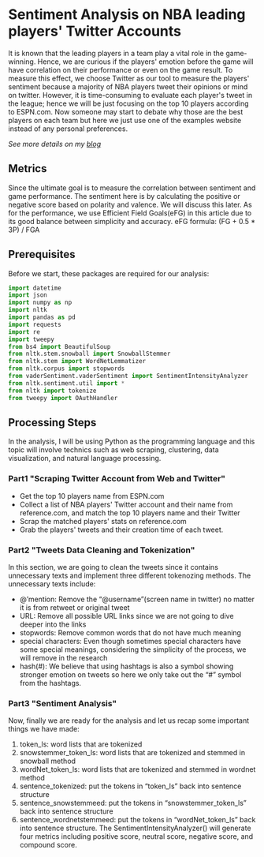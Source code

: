 # Sentiment Analysis on NBA leading players' Twitter Accounts 
It is known that the leading players in a team play a vital role in the game-winning. Hence, we are curious if the players' emotion before the game will have correlation on their performance or even on the game result. To measure this effect, we choose Twitter as our tool to measure the players' sentiment because a majority of NBA players tweet their opinions or mind on twitter.
However, it is time-consuming to evaluate each player's tweet in the league; hence we will be just focusing on the top 10 players according to ESPN.com. Now someone may start to debate why those are the best players on each team but here we just use one of the examples website instead of any personal preferences.


*See more details on my [blog](https://medium.com/@intelchou/do-tweets-from-nba-leading-players-have-correlations-with-their-performance-7358c79aa216)*

## Metrics
Since the ultimate goal is to measure the correlation between sentiment and game performance. The sentiment here is by calculating the positive or negative score based on polarity and valence. We will discuss this later.
As for the performance, we use Efficient Field Goals(eFG) in this article due to its good balance between simplicity and accuracy.
eFG formula: (FG + 0.5 * 3P) / FGA

## Prerequisites
Before we start, these packages are required for our analysis:
```Python
import datetime
import json
import numpy as np
import nltk
import pandas as pd
import requests
import re
import tweepy
from bs4 import BeautifulSoup
from nltk.stem.snowball import SnowballStemmer
from nltk.stem import WordNetLemmatizer
from nltk.corpus import stopwords
from vaderSentiment.vaderSentiment import SentimentIntensityAnalyzer
from nltk.sentiment.util import *
from nltk import tokenize
from tweepy import OAuthHandler
```

## Processing Steps
In the analysis, I will be using Python as the programming language and this topic will involve technics such as web scraping, clustering, data visualization, and natural language processing.

### Part1 "Scraping Twitter Account from Web and Twitter"
* Get the top 10 players name from ESPN.com
* Collect a list of NBA players' Twitter account and their name from reference.com, and match the top 10 players name and their Twitter
* Scrap the matched players' stats on reference.com
* Grab the players' tweets and their creation time of each tweet.

### Part2 "Tweets Data Cleaning and Tokenization"
In this section, we are going to clean the tweets since it contains unnecessary texts and implement three different tokenozing methods. 
The unnecessary texts include:
* @’mention: Remove the “@username”(screen name in twitter) no matter it is from retweet or original tweet
* URL: Remove all possible URL links since we are not going to dive deeper into the links
* stopwords: Remove common words that do not have much meaning
* special characters: Even though sometimes special characters have some special meanings, considering the simplicity of the process, we will remove in the research
* hash(#): We believe that using hashtags is also a symbol showing stronger emotion on tweets so here we only take out the “#” symbol from the hashtags.

### Part3 "Sentiment Analysis"
Now, finally we are ready for the analysis and let us recap some important things we have made:

1. token_ls: word lists that are tokenized
2. snowstemmer_token_ls: word lists that are tokenized and stemmed in snowball method
3. wordNet_token_ls: word lists that are tokenized and stemmed in wordnet method
4. sentence_tokenized: put the tokens in “token_ls” back into sentence structure
5. sentence_snowstemmeed: put the tokens in “snowstemmer_token_ls” back into sentence structure
6. sentence_wordnetstemmeed: put the tokens in “wordNet_token_ls” back into sentence structure. The SentimentIntensityAnalyzer() will generate four metrics including positive score, neutral score, negative score, and compound score.
